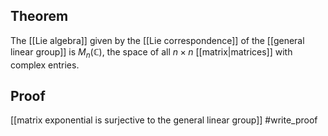 ## Theorem
The [[Lie algebra]] given by the [[Lie correspondence]] of the [[general linear group]] is $M_n(\mathbb C)$, the space of all $n\times n$ [[matrix|matrices]] with complex entries.
## Proof
[[matrix exponential is surjective to the general linear group]] #write_proof 